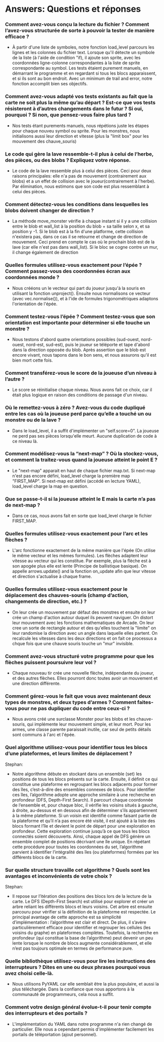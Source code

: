 # Answers: Questions et réponses

### Comment avez-vous conçu la lecture du fichier ? Comment l’avez-vous structurée de sorte à pouvoir la tester de manière efficace ?

- À partir d'une liste de symboles, notre fonction load_level parcours les lignes et les colonnes du fichier text. Lorsque qu'il détecte un symbole de la liste (à l'aide de condition "if), il ajoute son sprite, avec les coordonnées ligne-colonne correspondantes à la liste de sprite correspondante au symbol. Les tests étaient purement manuels, en démarrant le programme et en regardant si tous les blocs apparaissent, et si ils sont au bon endroit. Avec un minimum de trail and error, notre fonction accomplit bien ses objectifs.


### Comment avez-vous adapté vos tests existants au fait que la carte ne soit plus la même qu’au départ ? Est-ce que vos tests résisteront à d’autres changements dans le futur ? Si oui, pourquoi ? Si non, que pensez-vous faire plus tard ?

* Nos tests étant purements manuels, nous répétions juste les étapes pour chaque nouveu symbol ou sprite. Pour les monstres, nous initialisons aussi leur direction et vitesse (plus la "limit box" pour les mouvement des chauve_souris) 


### Le code qui gère la lave ressemble-t-il plus à celui de l’herbe, des pièces, ou des blobs ? Expliquez votre réponse.

* Le code de la lave ressemble plus à celui des pièces. Ceci pour deux raisons principales: elle n'a pas de mouvement (contrairement aux blobs) et a un effet de collision avec le joueur(contrairement à l'herbe). Par élimination, nous estimons que son code est plus ressemblant à celui des pièces.

### Comment détectez-vous les conditions dans lesquelles les blobs doivent changer de direction ?

* La méthode move_monster vérifie à chaque instant si il y a une collision entre le blob et wall_list à la position du blob + sa taille selon x, et sa position y -1. Si le blob est à la fin d'une platforme, cette collision n'existera pas, dans ce cas il se retourne et change de direction de mouvement. Ceci prend en compte le cas où le prochain blob est de la lave (car elle n'est pas dans wall_list). Si le bloc se cogne contre un mur, il change également de direction


### Quelles formules utilisez-vous exactement pour l’épée ? Comment passez-vous des coordonnées écran aux coordonnées monde ?

* Nous crééons un le vecteur qui part du joueur jusqu'à la souris en utilisant la fonction unproject(). Ensuite nous normalisons ce vecteur (avec vec.normalise()), et à l'ide de formules trigonométriques adaptons l'orientation de l'épée.

### Comment testez-vous l’épée ? Comment testez-vous que son orientation est importante pour déterminer si elle touche un monstre ?

* Nous testons d'abord quatre orientations possibles (sud-ouest, nord-ouest, nord-est, sud-est), puis le joueur se téléporte et tape d'abord dans la direction opposée du blob. Après assertion que le blob est encore vivant, nous tapons dans le bon sens, et nous assurons qu'il est bien mort cette fois.

### Comment transférez-vous le score de la joueuse d’un niveau à l’autre ?

* Le score se réinitialise chaque niveau. Nous avons fait ce choix, car il était plus logique en raison des conditions de passage d'un niveau.

### Où le remettez-vous à zéro ? Avez-vous du code dupliqué entre les cas où la joueuse perd parce qu’elle a touché un ou monstre ou de la lave ? 

* Dans le load_level, il a suffit d'implémenter un "self.score=0". La joueuse ne perd pas ses pièces lorsqu'elle meurt. Aucune duplication de code à ce niveau là.

### Comment modélisez-vous la “next-map” ? Où la stockez-vous, et comment la traitez-vous quand la joueuse atteint le point E ?

* Le "next-map" apparait en haut de chaque fichier map.txt. Si next-map n'est pas encore défini, load_level charge la première map "FIRST_MAP". Si next-map est défini (accédé en lecture YAML), load_level charge la map en question.

### Que se passe-t-il si la joueuse atteint le E mais la carte n’a pas de next-map ?

* Dans ce cas, nous avons fait en sorte que load_level charge le fichier FIRST_MAP.

### Quelles formules utilisez-vous exactement pour l’arc et les flèches ?

* L'arc fonctionne exactement de la même manière que l'épée (On utilise le même vecteur et les mêmes formules). Les flèches adaptent leur vitesse au vecteur qui les constitue. Par exemple, plus la flèche est à son apogée plus elle est lente (Principe de ballistique basique). On appelle arrows.update() and la fonction on_update afin que leur vitesse et direction s'actualise à chaque frame.

### Quelles formules utilisez-vous exactement pour le déplacement des chauves-souris (champ d’action, changements de direction, etc.) ?

<!--Refaire stephan-->

* On leur crée un mouvement par défaut des monstres et ensuite on leur crée un champ d'action autour duquel ils peuvent naviguer. On distort leur mouvement avec les fonctions mathematiques de Arcade. On leur cree un sorte de rectangle autour et des qu'elles touchent la "limite" on leur randomise la direction avec un angle dans laquelle elles partent. On recalcule les vitesses dans les deux directions et on fait ce processus a chque fois que une chauve souris touche un "mur" invisible.

### Comment avez-vous structuré votre programme pour que les flèches puissent poursuivre leur vol ?

* Chaque nouveau tir crée une nouvelle flèche, indépendante du joueur, et des autres flèches. Elles pourront donc toutes avoir un mouvement et une direction différente.

### Comment gérez-vous le fait que vous avez maintenant deux types de monstres, et deux types d’armes ? Comment faites-vous pour ne pas dupliquer du code entre ceux-ci ?

* Nous avons créé une surclasse Monster pour les blobs et les chauve-souris, qui implémente leur mouvement simple, et leur mort. Pour les armes, une classe parente paraissait inutile, car seul de petits détails sont communs à l'arc et l'épée.

### Quel algorithme utilisez-vous pour identifier tous les blocs d’une plateformes, et leurs limites de déplacement ?

Stephan:

* Notre algorithme débute en stockant dans un ensemble (set) les positions de tous les blocs présents sur la carte. Ensuite, il définit ce qui constitue une plateforme en regroupant les blocs adjacents pour former des îles, c’est-à-dire des ensembles connexes de blocs. Pour identifier ces îles, l’algorithme adopte une approche similaire à une recherche en profondeur (DFS, Depth-First Search). Il parcourt chaque coordonnée de l’ensemble et, pour chaque bloc, il vérifie les voisins situés à gauche, à droite, au-dessus et en dessous afin de déterminer s’ils appartiennent à la même plateforme. Si un voisin est identifié comme faisant partie de la plateforme et qu’il n’a pas encore été visité, il est ajouté à la liste des blocs formant l’île et devient le point de départ pour une exploration en profondeur. Cette exploration continue jusqu’à ce que tous les blocs connectés soient découverts. Ainsi, chaque appel de DFS génère un ensemble complet de positions décrivant une île unique. En répétant cette procédure pour toutes les coordonnées du set, l’algorithme parvient à identifier l’intégralité des îles (ou plateformes) formées par les différents blocs de la carte.


### Sur quelle structure travaille cet algorithme ? Quels sont les avantages et inconvénients de votre choix ?

Stephan:

* Il repose sur l’itération des positions des blocs lors de la lecture de la carte. Le DFS (Depth-First Search) est utilisé pour explorer et créer un arbre reliant les différents blocs et leurs voisins. Cet arbre est ensuite parcouru pour vérifier si la définition de la plateforme est respectée. Le principal avantage de cette approche est sa simplicité d’implémentation : l’algorithme est clair et direct. De plus, il s’avère particulièrement efficace pour identifier et regrouper les cellules (les voisins du graphe) en plateformes complètes. Toutefois, la recherche en profondeur (qui constitue la base de l’algorithme) peut devenir un peu lente lorsque le nombre de blocs augmente considérablement, et elle n’est pas toujours optimale en termes de performance pure.

### Quelle bibliothèque utilisez-vous pour lire les instructions des interrupteurs ? Dites en une ou deux phrases pourquoi vous avez choisi celle-là.

* Nous utilisons PyYAML car elle semblait être la plus populaire, et aussi la plus téléchargée. Dans la confiance que nous apportons à la communauté de programmeurs, cela nous a suffit.

### Comment votre design général évolue-t-il pour tenir compte des interrupteurs et des portails ?

* L'implémentation du YAML dans notre programme n'a rien changé de particulier. Elle nous a cependant permis d'implémenter facilement les portails de téléportation (ajout personnel). 
